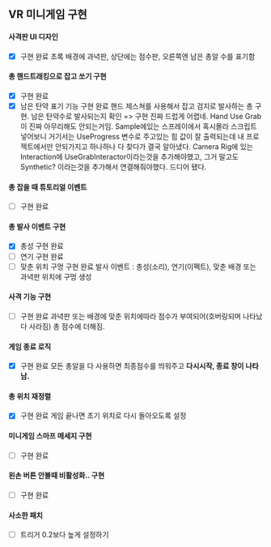 ## VR 미니게임 구현
#### 사격판 UI 디자인
- [x] 구현 완료
초록 배경에 과녁판, 상단에는 점수판, 오른쪽엔 남은 총알 수를 표기함
#### 총 핸드트래킹으로 잡고 쏘기 구현
- [x] 구현 완료
- [x] 남은 탄약 표기 기능 구현 완료
핸드 제스쳐를 사용해서 잡고 검지로 발사하는 총 구현. 남은 탄약수로 발사되는지 확인
=> 구현 진짜 드럽게 어렵네. Hand Use Grab이 진짜 아무리해도 안되는거임. Sample에있는 스프레이에서 혹시몰라 스크립트 넣어보니 거기서는 UseProgress 변수로 주고있는 힘 값이 잘 출력되는데 내 프로젝트에서만 안되가지고 하나하나 다 찾다가 결국 알아냈다. Camera Rig에 있는 Interaction에 UseGrabInteractor이라는것을 추가해야했고, 그거 말고도 Synthetic? 이라는것을 추가해서 연결해줘야했다. 드디어 됐다.
#### 총 잡을 때 튜토리얼 이벤트
- [ ] 구현 완료
#### 총 발사 이벤트 구현
- [x] 총성 구현 완료
- [ ] 연기 구현 완료
- [ ] 맞춘 위치 구멍 구현 완료
발사 이벤트 : 총성(소리), 연기(이펙트), 맞춘 배경 또는 과녁판 위치에 구멍 생성
#### 사격 기능 구현
- [ ] 구현 완료
과녁판 또는 배경에 맞춘 위치에따라 점수가 부여되어(호버링되며 나타났다 사라짐) 총 점수에 더해짐.
#### 게임 종료 로직
- [x] 구현 완료
모든 총알을 다 사용하면 최종점수를 띄워주고 **다시시작, 종료 창이 나타남.**
#### 총 위치 재정렬
- [x] 구현 완료
게임 끝나면 초기 위치로 다시 돌아오도록 설정
#### 미니게임 스마프 메세지 구현
- [ ] 구현 완료
#### 왼손 버튼 안볼때 비활성화.. 구현
- [ ] 구현 완료
#### 사소한 패치
- [ ] 트리거 0.2보다 높게 설정하기